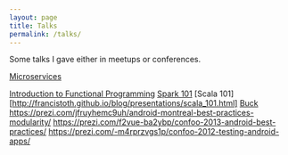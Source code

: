 ```yaml
---
layout: page
title: Talks
permalink: /talks/
---
```


Some talks I gave either in meetups or conferences.

[Microservices](20191120_microservices/index.html)

[Introduction to Functional Programming](http://francistoth.github.io/blog/presentations/intro_to_fp.html)
[Spark 101](http://francistoth.github.io/blog/presentations/spark_101.html)
[Scala 101][http://francistoth.github.io/blog/presentations/scala_101.html]
[Buck](http://slides.com/tothfrancis/introduction-to-buck/fullscreen#/)
https://prezi.com/jfruyhemc9uh/android-montreal-best-practices-modularity/
https://prezi.com/f2vue-ba2ybp/confoo-2013-android-best-practices/
https://prezi.com/-m4rprzvgs1p/confoo-2012-testing-android-apps/